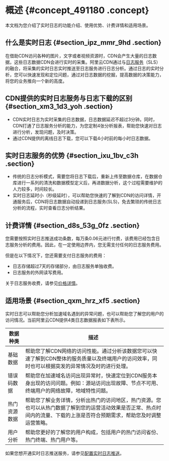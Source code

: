 # 概述 {#concept_491180 .concept}

本文档为您介绍了实时日志的功能介绍、使用优势、计费详情和适用场景。

## 什么是实时日志 {#section_ipz_mmr_9hd .section}

在借助CDN访问各种的图片，文字或者视频资源时，CDN会产生大量的日志数据，这些日志数据CDN会进行实时的采集。阿里云CDN通过与[日志服务](../../../../intl.zh-CN/产品简介/什么是日志服务.md#)（SLS）的融合，将采集的实时日志实时推送至日志服务进行日志分析。通过日志的实时分析，您可以快速发现和定位问题，通过对日志数据的挖掘，提高数据的决策能力，将您的业务推向一个新的高度。

## CDN提供的实时日志服务与日志下载的区别 {#section_xm3_1d3_yoh .section}

-   CDN实时日志为实时采集的日志数据，日志数据延迟不超过3分钟。同时，CDN打通了日志服务分析的能力，为您定制4张分析报表，帮助您快速对日志进行分析，发现问题，及时决策。
-   通过CDN提供的离线日志下载，您可以下载4小时前的每小时日志数据。

## 实时日志服务的优势 {#section_ixu_1bv_c3h .section}

-   传统的日志分析模式，需要您将日志下载后，重新上传至数据仓库，在数据仓库进行一系列的清洗和数据模型定义后，再进数据分析，这个过程需要维护的人力较多，时间较长。
-   实时日志延时小（秒级延时），可以帮助您快速的了解到CDN的访问详情，开通服务后，CDN将日志数据自动投递到日志服务\(SLS\)，免去繁琐的传统日志分析的流程，实时查看日志分析结果。

## 计费详情 {#section_d8s_53g_0fz .section}

您需要按照实时日志推送成功条数，每万条0.06元进行付费，该费用已经包含日志服务分析的费用。因此，在一定使用边界内，您无需支付任何的日志服务费用。

但是在以下情况下，您还需要支付日志服务的费用：

-   日志存储超过7天的存储部分，由日志服务单独收费。
-   日志服务的外网读写费用。

关于日志服务收费，请参见[价格详情](../../../../intl.zh-CN/产品定价/按量付费.md#)。

## 适用场景 {#section_qxm_hrz_xf5 .section}

实时日志可以帮助您分析加速域名遇到的异常问题，也可以帮助您了解您的用户的访问情况。当前阿里云CDN提供4类日志数据报表如下表所示。

|数据种类|描述|
|----|--|
|基础数据|帮助您了解CDN网络的访问性能。通过分析该数据您可以快速了解到CDN整体的服务质量以及终端用户的访问效率，同时也可以根据突发的异常情况及时的进行处理。|
|错误码数据|帮助您在加速域名访问出现异常时，快速定位到CDN服务本身出现的访问问题。例如：源站访问出现故障、节点不可用、终端用户的网络故障，地域特性问题。|
|热门资源数据|帮助您了解业务详情，分析出热门的访问地区，热门资源。您也可以从热门数据了解到您的运营活动效果是否正常、热点时间内的流量、下载的上涨是否符合预期需求，帮助您及时调整运营策略。|
|用户分析|帮助您更好的了解您的用户构成，包括用户的热门访问省份、热门终端、热门用户等。|

如果您想开通实时日志推送服务，请参见[配置实时日志推送](intl.zh-CN/用户指南/日志管理/实时日志推送/配置实时日志推送.md#)。

